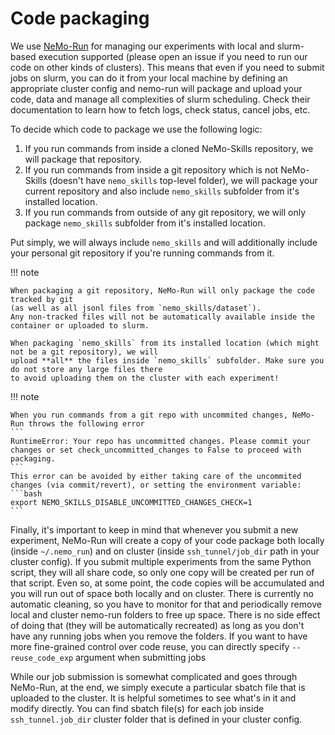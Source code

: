 # Code packaging

We use [NeMo-Run](https://github.com/NVIDIA/NeMo-Run) for managing our experiments with local and slurm-based
execution supported (please open an issue if you need to run our code on other kinds of clusters).
This means that even if you need to submit jobs on slurm, you can do it from your local machine by defining an
appropriate cluster config and nemo-run will package and upload your code, data and manage
all complexities of slurm scheduling. Check their documentation to learn how to fetch logs, check status,
cancel jobs, etc.

To decide which code to package we use the following logic:

1. If you run commands from inside a cloned NeMo-Skills repository, we will package that repository.
2. If you run commands from inside a git repository which is not NeMo-Skills (doesn't have `nemo_skills` top-level folder),
   we will package your current repository and also include `nemo_skills` subfolder from it's installed location.
3. If you run commands from outside of any git repository, we will only package `nemo_skills` subfolder from it's installed
   location.

Put simply, we will always include `nemo_skills` and will additionally include your personal git repository if you're
running commands from it.

!!! note

    When packaging a git repository, NeMo-Run will only package the code tracked by git
    (as well as all jsonl files from `nemo_skills/dataset`).
    Any non-tracked files will not be automatically available inside the container or uploaded to slurm.

    When packaging `nemo_skills` from its installed location (which might not be a git repository), we will
    upload **all** the files inside `nemo_skills` subfolder. Make sure you do not store any large files there
    to avoid uploading them on the cluster with each experiment!

!!! note
    
    When you run commands from a git repo with uncommited changes, NeMo-Run throws the following error
    ```
    RuntimeError: Your repo has uncommitted changes. Please commit your changes or set check_uncommitted_changes to False to proceed with packaging.
    ```
    This error can be avoided by either taking care of the uncommited changes (via commit/revert), or setting the environment variable: 
    ```bash
    export NEMO_SKILLS_DISABLE_UNCOMMITTED_CHANGES_CHECK=1
    ```


Finally, it's important to keep in mind that whenever you submit a new experiment, NeMo-Run will create a copy of your
code package both locally (inside `~/.nemo_run`) and on cluster (inside `ssh_tunnel/job_dir` path in your cluster config).
If you submit multiple experiments from the same Python script, they will all share code, so only one copy will be
created per run of that script. Even so, at some point, the code copies will be accumulated and you will run out of
space both locally and on cluster. There is currently no automatic cleaning, so you have to monitor for that and
periodically remove local and cluster nemo-run folders to free up space. There is no side effect of doing that (they will
be automatically recreated) as long as you don't have any running jobs when you remove the folders.
If you want to have more fine-grained control over code reuse, you can directly specify `--reuse_code_exp` argument when submitting jobs

While our job submission is somewhat complicated and goes through NeMo-Run, at the end, we simply execute a particular sbatch file
that is uploaded to the cluster. It is helpful sometimes to see what's in it and modify directly. You can find sbatch file(s)
for each job inside `ssh_tunnel.job_dir` cluster folder that is defined in your cluster config.

